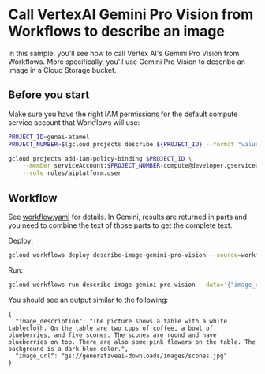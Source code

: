 # Call VertexAI Gemini Pro Vision from Workflows to describe an image

In this sample, you'll see how to call Vertex AI's Gemini Pro Vision
from Workflows. More specifically, you'll use Gemini Pro Vision to describe an
image in a Cloud Storage bucket.

## Before you start

Make sure you have the right IAM permissions for the default compute service
account that Workflows will use:

```sh
PROJECT_ID=genai-atamel
PROJECT_NUMBER=$(gcloud projects describe ${PROJECT_ID} --format "value(projectNumber)")

gcloud projects add-iam-policy-binding $PROJECT_ID \
    --member serviceAccount:$PROJECT_NUMBER-compute@developer.gserviceaccount.com \
    --role roles/aiplatform.user
```

## Workflow

See [workflow.yaml](./workflow.yaml) for details. In Gemini, results are
returned in parts and you need to combine the text of those parts to get the
complete text.

Deploy:

```sh
gcloud workflows deploy describe-image-gemini-pro-vision --source=workflow.yaml
```

Run:

```sh
gcloud workflows run describe-image-gemini-pro-vision --data='{"image_url":"gs://generativeai-downloads/images/scones.jpg"}'
```

You should see an output similar to the following:

```log
{
  "image_description": "The picture shows a table with a white tablecloth. On the table are two cups of coffee, a bowl of blueberries, and five scones. The scones are round and have blueberries on top. There are also some pink flowers on the table. The background is a dark blue color.",
  "image_url": "gs://generativeai-downloads/images/scones.jpg"
}
```
